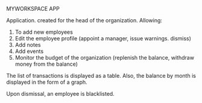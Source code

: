 MYWORKSPACE APP

Application. created for the head of the organization. Allowing:
1. To add new employees
2. Edit the employee profile (appoint a manager, issue warnings. dismiss)
3. Add notes
5. Add events
6. Monitor the budget of the organization (replenish the balance, withdraw money from the balance)

The list of transactions is displayed as a table. Also, the balance by month is displayed in the form of a graph.

Upon dismissal, an employee is blacklisted.
